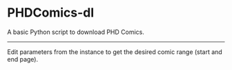 # PHDComics-dl
A basic Python script to download PHD Comics.

----

Edit parameters from the instance to get the desired comic range (start and end page).
